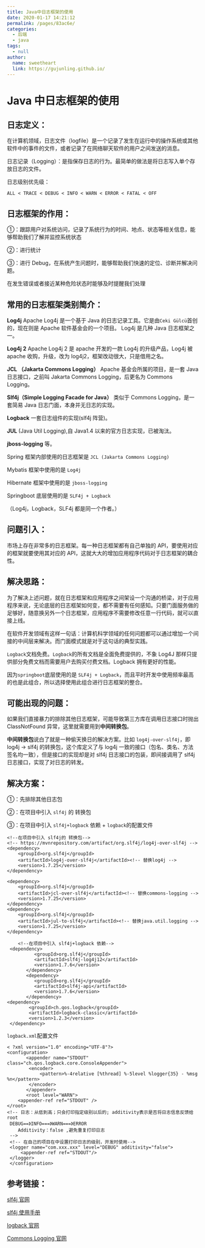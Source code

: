 ```yaml
---
title: Java中日志框架的使用
date: 2020-01-17 14:21:12
permalink: /pages/83ac6e/
categories: 
  - 后端
  - java
tags: 
  - null
author: 
  name: sweetheart
  link: https://gujunling.github.io/
---
```


# Java 中日志框架的使用

## 日志定义：

在计算机领域，日志文件（logfile）是一个记录了发生在运行中的操作系统或其他软件中的事件的文件，或者记录了在网络聊天软件的用户之间发送的消息。

日志记录（Logging）：是指保存日志的行为。最简单的做法是将日志写入单个存放日志的文件。

日志级别优先级：

`ALL < TRACE < DEBUG < INFO < WARN < ERROR < FATAL < OFF`

## 日志框架的作用：

①：跟踪用户对系统访问，记录了系统行为的时间、地点、状态等相关信息，能够帮助我们了解并监控系统状态

②：进行统计

③：进行 Debug，在系统产生问题时，能够帮助我们快速的定位、诊断并解决问题。

在发生错误或者接近某种危险状态时能够及时提醒我们处理

## 常用的日志框架类别简介：

**Log4j** Apache Log4j 是一个基于 Java 的日志记录工具。它是由`Ceki Gülcü`首创的，现在则是 Apache 软件基金会的一个项目。 Log4j 是几种 Java 日志框架之一。

**Log4j 2** Apache Log4j 2 是 apache 开发的一款 Log4j 的升级产品，Log4j 被 apache 收购，升级，改为 log4j2，框架改动很大，只是借用之名。

**JCL （Jakarta Commons Logging）** Apache 基金会所属的项目，是一套 Java 日志接口，之前叫 Jakarta Commons Logging，后更名为 Commons Logging。

**Slf4j（Simple Logging Facade for Java）** 类似于 Commons Logging，是一套简易 Java 日志门面，本身并无日志的实现。

**Logback** 一套日志组件的实现(slf4j 阵营)。

**JUL** (Java Util Logging),自 Java1.4 以来的官方日志实现，已被淘汰。

**jboss-logging** 等。

Spring 框架内部使用的日志框架是 `JCL (Jakarta Commons Logging)`

Mybatis 框架中使用的是 `Log4j`

Hibernate 框架中使用的是 `jboss-logging`

Springboot 底层使用的是 `SLF4j + Logback`

（Log4j，Logback，SLF4j 都是同一个作者。）

## 问题引入：

市场上存在非常多的日志框架。每一种日志框架都有自己单独的 API，要使用对应的框架就要使用其对应的 API，这就大大的增加应用程序代码对于日志框架的耦合性。

## 解决思路：

为了解决上述问题，就在日志框架和应用程序之间架设一个沟通的桥梁，对于应用程序来说，无论底层的日志框架如何变，都不需要有任何感知。只要门面服务做的足够好，随意换另外一个日志框架，应用程序不需要修改任意一行代码，就可以直接上线。

在软件开发领域有这样一句话：计算机科学领域的任何问题都可以通过增加一个间接的中间层来解决。而门面模式就是对于这句话的典型实践。

`Logback`文档免费。`Logback`的所有文档是全面免费提供的，不象 Log4J 那样只提供部分免费文档而需要用户去购买付费文档。Logback 拥有更好的性能。

因为`springboot`底层使用的是 `SLF4j + Logback`，而且平时开发中使用频率最高的也是此组合，所以选择使用此组合进行日志框架的整合。

## 可能出现的问题：

如果我们直接暴力的排除其他日志框架，可能导致第三方库在调用日志接口时抛出 ClassNotFound 异常，这里就需要用到**中间转换包**。

**中间转换包**说白了就是一种偷天换日的解决方案。比如 `log4j-over-slf4j`，即 log4j -> slf4j 的转换包，这个库定义了与 log4j 一致的接口（包名、类名、方法签名均一致），但是接口的实现却是对 slf4j 日志接口的包装，即间接调用了 slf4j 日志接口，实现了对日志的转发。

## 解决方案：

①：先排除其他日志包

②：在项目中引入 `slf4j` 的 转换包

③：在项目中引入 `slf4j+logback` 依赖 + `logback`的配置文件

    <!--在项目中引入 slf4j的 转换包-->
    <!-- https://mvnrepository.com/artifact/org.slf4j/log4j-over-slf4j -->
    <dependency>
    	<groupId>org.slf4j</groupId>
    	<artifactId>log4j-over-slf4j</artifactId><!-- 替换log4j -->
    	<version>1.7.25</version>
    </dependency>

    <dependency>
    	<groupId>org.slf4j</groupId>
    	<artifactId>jcl-over-slf4j</artifactId><!-- 替换commons-logging -->
    	<version>1.7.25</version>
    </dependency>
    <dependency>
    	<groupId>org.slf4j</groupId>
    	<artifactId>jul-to-slf4j</artifactId><!-- 替换java.util.logging -->
    	<version>1.7.25</version>
    </dependency>

    	<!--在项目中引入 slf4j+logback 依赖-->
     <dependency>
              <groupId>org.slf4j</groupId>
              <artifactId>slf4j-log4j12</artifactId>
              <version>1.7.6</version>
           </dependency>
           <dependency>
              <groupId>org.slf4j</groupId>
              <artifactId>slf4j-api</artifactId>
              <version>1.7.6</version>
           </dependency>
    <dependency>
    		<groupId>ch.qos.logback</groupId>
    		<artifactId>logback-classic</artifactId>
    		<version>1.2.3</version>
     </dependency>

`logback.xml`配置文件

    < ?xml version="1.0" encoding="UTF-8"?>
    <configuration>
    	   <appender name="STDOUT" class="ch.qos.logback.core.ConsoleAppender">
    		<encoder>
    			<pattern>%-4relative [%thread] %-5level %logger{35} - %msg %n</pattern>
    		</encoder>
    	   </appender>
    	   <root level="WARN">
    	<appender-ref ref="STDOUT" />
    </root>
    <!-- 日志：从低到高；只会打印指定级别以后的; additivity表示是否将日志信息反馈给root
     DEBUG==》INFO===》WARN===》ERROR
    	Additivity：false ,避免重复打印日志
     -->
     <!-- 在自己的项目在中设置打印日志的级别，开发时使用-->
     <logger name="com.xxx.xxx" level="DEBUG" additivity="false">
         <appender-ref ref="STDOUT"/>
     </logger>
     </configuration>

## 参考链接：

[slf4j 官网](http://www.slf4j.org/)

[slf4j 使用手册](http://www.slf4j.org/manual.html)

[logback 官网](http://logback.qos.ch/)

[Commons Logging 官网](https://commons.apache.org/proper/commons-logging/)
